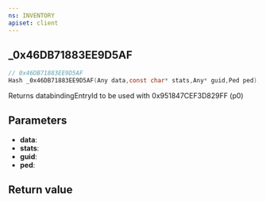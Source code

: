 ```yaml
---
ns: INVENTORY
apiset: client
---
```

## _0x46DB71883EE9D5AF

```c
// 0x46DB71883EE9D5AF
Hash _0x46DB71883EE9D5AF(Any data,const char* stats,Any* guid,Ped ped);
```

Returns databindingEntryId to be used with 0x951847CEF3D829FF (p0)

## Parameters
* **data**:
* **stats**:
* **guid**:
* **ped**:

## Return value

